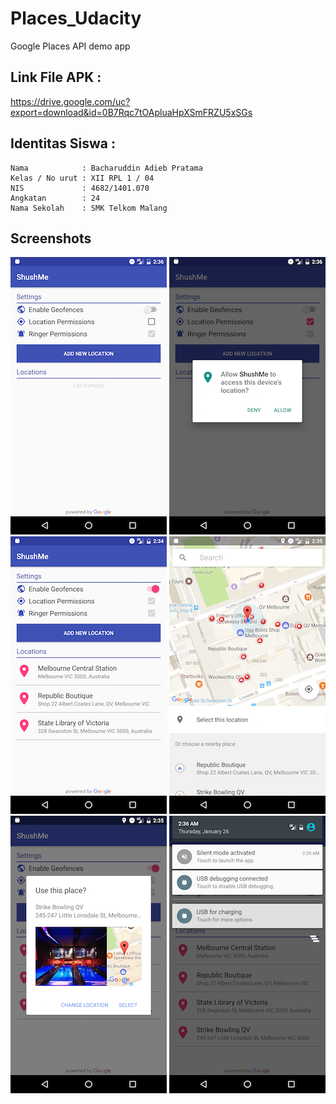 # Places_Udacity
Google Places API demo app

## Link File APK : 
https://drive.google.com/uc?export=download&id=0B7Rqc7tOApluaHpXSmFRZU5xSGs
## Identitas Siswa :
    Nama            : Bacharuddin Adieb Pratama
    Kelas / No urut : XII RPL 1 / 04
    NIS             : 4682/1401.070
    Angkatan        : 24
    Nama Sekolah    : SMK Telkom Malang

## Screenshots

![Screenshot1](screenshots/screen_1.png) ![Screenshot2](screenshots/screen_2.png) ![Screenshot3](screenshots/screen_3.png)
![Screenshot4](screenshots/screen_4.png) ![Screenshot5](screenshots/screen_5.png) ![Screenshot6](screenshots/screen_6.png)
